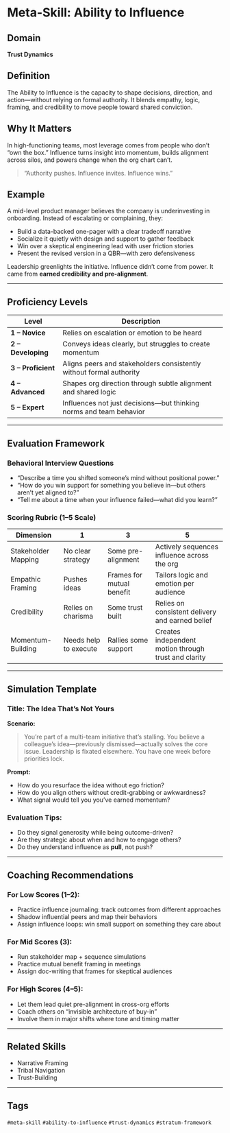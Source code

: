 # Meta-Skill: Ability to Influence

## Domain
**Trust Dynamics**

## Definition
The Ability to Influence is the capacity to shape decisions, direction, and action—without relying on formal authority. It blends empathy, logic, framing, and credibility to move people toward shared conviction.

## Why It Matters
In high-functioning teams, most leverage comes from people who don’t “own the box.” Influence turns insight into momentum, builds alignment across silos, and powers change when the org chart can’t.

> “Authority pushes. Influence invites. Influence wins.”

## Example
A mid-level product manager believes the company is underinvesting in onboarding. Instead of escalating or complaining, they:
- Build a data-backed one-pager with a clear tradeoff narrative
- Socialize it quietly with design and support to gather feedback
- Win over a skeptical engineering lead with user friction stories
- Present the revised version in a QBR—with zero defensiveness

Leadership greenlights the initiative. Influence didn’t come from power. It came from **earned credibility and pre-alignment**.

---

## Proficiency Levels

| Level | Description |
|-------|-------------|
| **1 – Novice** | Relies on escalation or emotion to be heard |
| **2 – Developing** | Conveys ideas clearly, but struggles to create momentum |
| **3 – Proficient** | Aligns peers and stakeholders consistently without formal authority |
| **4 – Advanced** | Shapes org direction through subtle alignment and shared logic |
| **5 – Expert** | Influences not just decisions—but thinking norms and team behavior |

---

## Evaluation Framework

### Behavioral Interview Questions
- “Describe a time you shifted someone’s mind without positional power.”
- “How do you win support for something you believe in—but others aren’t yet aligned to?”
- “Tell me about a time when your influence failed—what did you learn?”

### Scoring Rubric (1–5 Scale)
| Dimension | 1 | 3 | 5 |
|-----------|---|---|---|
| Stakeholder Mapping | No clear strategy | Some pre-alignment | Actively sequences influence across the org |
| Empathic Framing | Pushes ideas | Frames for mutual benefit | Tailors logic and emotion per audience |
| Credibility | Relies on charisma | Some trust built | Relies on consistent delivery and earned belief |
| Momentum-Building | Needs help to execute | Rallies some support | Creates independent motion through trust and clarity |

---

## Simulation Template

### Title: The Idea That’s Not Yours

**Scenario:**
> You’re part of a multi-team initiative that’s stalling. You believe a colleague’s idea—previously dismissed—actually solves the core issue. Leadership is fixated elsewhere. You have one week before priorities lock.

**Prompt:**
- How do you resurface the idea without ego friction?
- How do you align others without credit-grabbing or awkwardness?
- What signal would tell you you’ve earned momentum?

### Evaluation Tips:
- Do they signal generosity while being outcome-driven?
- Are they strategic about when and how to engage others?
- Do they understand influence as **pull**, not push?

---

## Coaching Recommendations

### For Low Scores (1–2):
- Practice influence journaling: track outcomes from different approaches
- Shadow influential peers and map their behaviors
- Assign influence loops: win small support on something they care about

### For Mid Scores (3):
- Run stakeholder map + sequence simulations
- Practice mutual benefit framing in meetings
- Assign doc-writing that frames for skeptical audiences

### For High Scores (4–5):
- Let them lead quiet pre-alignment in cross-org efforts
- Coach others on “invisible architecture of buy-in”
- Involve them in major shifts where tone and timing matter

---

## Related Skills
- Narrative Framing
- Tribal Navigation
- Trust-Building

---

## Tags
`#meta-skill` `#ability-to-influence` `#trust-dynamics` `#stratum-framework`

